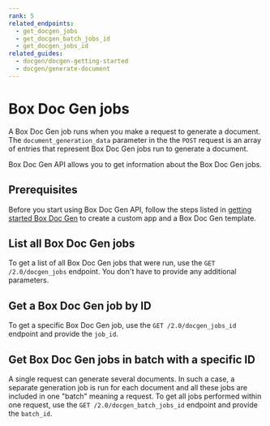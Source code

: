 ```yaml
---
rank: 5
related_endpoints:
  - get_docgen_jobs
  - get_docgen_batch_jobs_id
  - get_docgen_jobs_id
related_guides:
  - docgen/docgen-getting-started
  - docgen/generate-document
---
```


# Box Doc Gen jobs

A Box Doc Gen job runs when you make a request to generate a document.
The `document_generation_data` parameter in the the `POST` request is an array of entries that represent Box Doc Gen jobs run to generate a document.

<Samples id='post_docgen_batches' />

Box Doc Gen API allows you to get information about the Box Doc Gen jobs.

## Prerequisites

Before you start using Box Doc Gen API, follow the steps listed in [getting started Box Doc Gen][docgen-prerequisites] to create a custom app and a Box Doc Gen template.

## List all Box Doc Gen jobs

To get a list of all Box Doc Gen jobs that were run,
use the `GET /2.0/docgen_jobs` endpoint. You don't have to provide any additional parameters.

<Samples id='get_docgen_jobs' />

## Get a Box Doc Gen job by ID

To get a specific Box Doc Gen job, 
use the `GET /2.0/docgen_jobs_id` endpoint and provide the `job_id`.

<Samples id='get_docgen_jobs_id' />

## Get Box Doc Gen jobs in batch with a specific ID

A single request can generate several documents. In such a case, a separate generation job is run for each document and all these jobs are included in one "batch" meaning a request.
To get all jobs performed within one request, use the `GET /2.0/docgen_batch_jobs_id` endpoint and provide the `batch_id`. 

<Samples id='get_docgen_jobs_id' />

[docgen-prerequisites]: g://docgen/docgen-getting-started